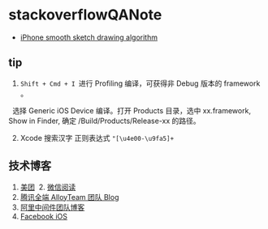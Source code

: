 # stackoverflowQANote

* [iPhone smooth sketch drawing algorithm](https://stackoverflow.com/q/5076622/9628756)


## tip

1. `Shift + Cmd + I `进行 Profiling 编译，可获得非 Debug 版本的 framework 。

   
    选择 Generic iOS Device 编译。打开 Products 目录，选中 xx.framework, Show in Finder, 确定 /Build/Products/Release-xx 的路径。
   
2. Xcode 搜索汉字
 正则表达式 `"[\u4e00-\u9fa5]+`
 
 ## 技术博客
 
  1. [美团](https://tech.meituan.com/)
  2. [微信阅读](http://wereadteam.github.io/)
  3. [腾讯全端 AlloyTeam 团队 Blog](http://www.alloyteam.com/page/0/)
  4. [阿里中间件团队博客](http://jm.taobao.org/)
  5. [Facebook iOS](https://code.facebook.com/ios/)
